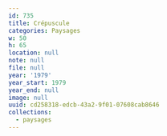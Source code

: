 ```yaml
---
id: 735
title: Crépuscule
categories: Paysages
w: 50
h: 65
location: null
note: null
file: null
year: '1979'
year_start: 1979
year_end: null
image: null
uuid: cd258318-edcb-43a2-9f01-07608cab8646
collections:
  - paysages
---
```


